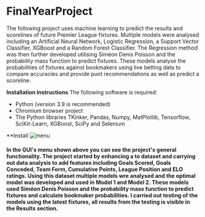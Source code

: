 # FinalYearProject
The following project uses machine learning to predict the results and scorelines of future Premier League fixtures. Multiple models were analysed including an Artificial Neural Network, Logistic Regression, a Support Vector Classifier, XGBoost and a Random Forest Classifier. The Regression method was then further developed utilising Siméon Denis Poisson and the probability mass function to predict fixtures. These models analyse the probabilities of fixtures against bookmakers using live betting data to compare accuracies and provide punt recommendations as well as predict a scoreline.

**Installation instructions**
The following software is required:
- Python (version 3.9 is recommended)
- Chromium browser project
- The Python libraries TKinker, Pandas, Numpy, MatPlotlib, Tensorflow, SciKit-Learn, XGBoost, SciPy and Selenium

**Install
![menu](https://user-images.githubusercontent.com/43520641/117599176-35e32000-b141-11eb-87f5-36abcfa914ee.PNG)

#### In the GUI's menu shown above you can see the project's general functionality. The project started by enhancing a to dataset and carrying out data analysis to add features including Goals Scored, Goals Conceded, Team Form, Cumulative Points, League Position and ELO ratings. Using this dataset multiple models wre analysed and the optimal model was developed and used in Model 1 and Model 2. These models used Siméon Denis Poisson and the probability mass function to predict fixtures and calculate bookmaker probabilities. I carried out testing of the models using the latest fixtures, all results from the testing is visible in the Results section.
